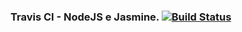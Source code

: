 ### Travis CI - NodeJS e Jasmine.   [![Build Status](https://travis-ci.org/martins86/travis-jasmine-node.svg?branch=master)](https://travis-ci.org/martins86/travis-jasmine-node)
